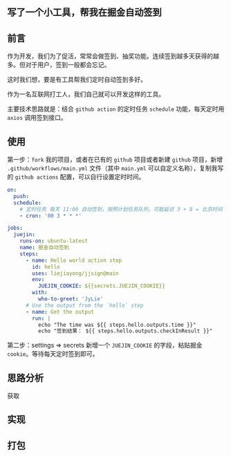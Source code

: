 ## 写了一个小工具，帮我在掘金自动签到

## 前言

作为开发，我们为了促活，常常会做签到、抽奖功能。连续签到越多天获得的越多。但对于用户，签到一般都会忘记。

这时我们想，要是有工具帮我们定时自动签到多好。

作为一名互联网打工人，我们自己就可以开发这样的工具。

主要技术思路就是：结合 `github action` 的定时任务 `schedule` 功能，每天定时用 `axios` 调用签到接口。

## 使用

第一步：`fork` 我的项目，或者在已有的 `github` 项目或者新建 `github` 项目，新增 `.github/workflows/main.yml` 文件（其中 `main.yml` 可以自定义名称），复制我写的 `github actions` 配置，可以自行设置定时时间。

```yml
on:
  push:
  schedule:
    # 定时任务 每天 11:00 自动签到，按照计划任务队列，可能延迟 3 + 8 = 北京时间 11
    - cron: '00 3 * * *'

jobs:
  juejin:
    runs-on: ubuntu-latest
    name: 掘金自动签到
    steps:
      - name: Hello world action step
        id: hello
        uses: liejiayong/jjsign@main
        env:
          JUEJIN_COOKIE: ${{secrets.JUEJIN_COOKIE}}
        with:
          who-to-greet: 'JyLie'
      # Use the output from the `hello` step
      - name: Get the output
        run: |
          echo "The time was ${{ steps.hello.outputs.time }}"
          echo "签到结果： ${{ steps.hello.outputs.checkInResult }}"
```

第二步：settings => secrets 新增一个 `JUEJIN_COOKIE` 的字段，粘贴掘金 `cookie`。等待每天定时签到即可。

## 思路分析

获取

## 实现

## 打包

```

```
